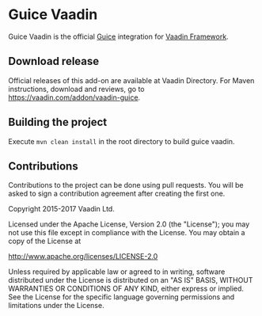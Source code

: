 Guice Vaadin
======================

Guice Vaadin is the official [Guice](https://github.com/google/guice) integration for [Vaadin Framework](https://github.com/vaadin/framework).

Download release
----

Official releases of this add-on are available at Vaadin Directory. For Maven instructions, download and reviews, go to https://vaadin.com/addon/vaadin-guice.

Building the project
----
Execute `mvn clean install` in the root directory to build guice vaadin.

Contributions
----
Contributions to the project can be done using pull requests.
You will be asked to sign a contribution agreement after creating the first one.


Copyright 2015-2017 Vaadin Ltd.

Licensed under the Apache License, Version 2.0 (the "License"); you may not
use this file except in compliance with the License. You may obtain a copy of
the License at

http://www.apache.org/licenses/LICENSE-2.0

Unless required by applicable law or agreed to in writing, software
distributed under the License is distributed on an "AS IS" BASIS, WITHOUT
WARRANTIES OR CONDITIONS OF ANY KIND, either express or implied. See the
License for the specific language governing permissions and limitations under
the License.